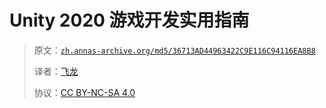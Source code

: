 # Unity 2020 游戏开发实用指南

> 原文：[`zh.annas-archive.org/md5/36713AD44963422C9E116C94116EA8B8`](https://zh.annas-archive.org/md5/36713AD44963422C9E116C94116EA8B8)
> 
> 译者：[飞龙](https://github.com/wizardforcel)
> 
> 协议：[CC BY-NC-SA 4.0](http://creativecommons.org/licenses/by-nc-sa/4.0/)